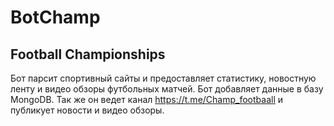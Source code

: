 # BotChamp
## Football Championships
Бот парсит спортивный сайты и предоставляет статистику, новостную ленту и видео обзоры футбольных матчей. 
Бот добавляет данные в базу MongoDB.
Так же он ведет канал https://t.me/Champ_footbaall и публикует новости и видео обзоры.
